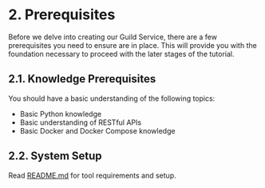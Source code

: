 # 2. Prerequisites

Before we delve into creating our Guild Service, there are a few prerequisites you need to ensure are in place. This will provide you with the foundation necessary to proceed with the later stages of the tutorial.

## 2.1. Knowledge Prerequisites

You should have a basic understanding of the following topics:

- Basic Python knowledge
- Basic understanding of RESTful APIs
- Basic Docker and Docker Compose knowledge

## 2.2. System Setup

Read [README.md](../README.md#prerequisites) for tool requirements and setup.
